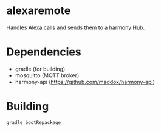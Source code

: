 
alexaremote
===============

Handles Alexa calls and sends them to a harmony Hub.

Dependencies
==============

* gradle  (for building)
* mosquitto (MQTT broker)
* harmony-api (https://github.com/maddox/harmony-api)


Building
==============

```bash
gradle bootRepackage
```





